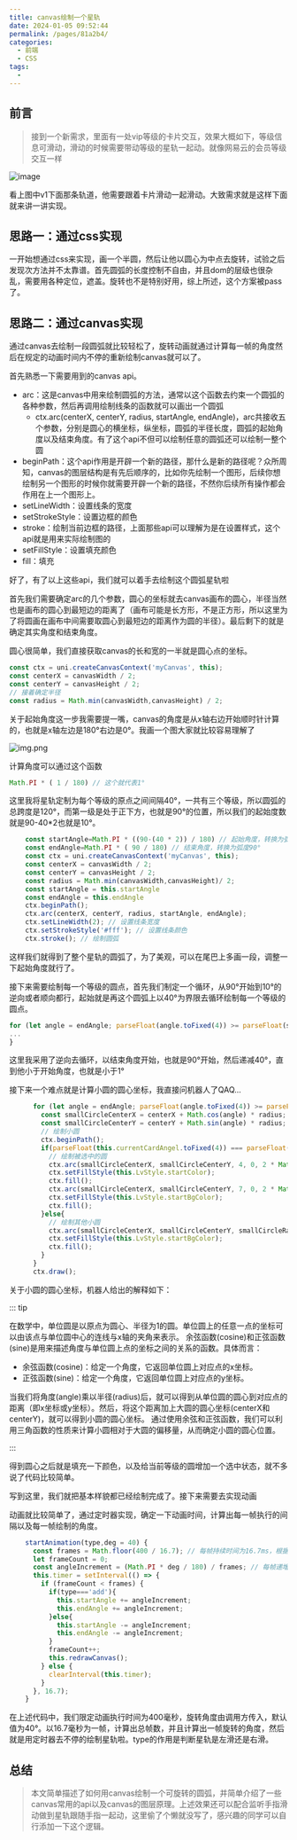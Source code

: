 ```yaml
---
title: canvas绘制一个星轨
date: 2024-01-05 09:52:44
permalink: /pages/81a2b4/
categories:
  - 前端
  - CSS
tags:
  - 
---
```

## 前言
>接到一个新需求，里面有一处vip等级的卡片交互，效果大概如下，等级信息可滑动，滑动的时候需要带动等级的星轨一起动。就像网易云的会员等级交互一样

![image](../../.vuepress/public/css-3.png)

看上图中v1下面那条轨道，他需要跟着卡片滑动一起滑动。大致需求就是这样下面就来讲一讲实现。

## 思路一：通过css实现
一开始想通过css来实现，画一个半圆，然后让他以圆心为中点去旋转，试验之后发现次方法并不太靠谱。首先圆弧的长度控制不自由，并且dom的层级也很杂乱，需要用各种定位，遮盖。旋转也不是特别好用，综上所述，这个方案被pass了。

## 思路二：通过canvas实现
通过canvas去绘制一段圆弧就比较轻松了，旋转动画就通过计算每一帧的角度然后在规定的动画时间内不停的重新绘制canvas就可以了。

首先熟悉一下需要用到的canvas api。
- arc：这是canvas中用来绘制圆弧的方法，通常以这个函数去约束一个圆弧的各种参数，然后再调用绘制线条的函数就可以画出一个圆弧
  - ctx.arc(centerX, centerY, radius, startAngle, endAngle)，arc共接收五个参数，分别是圆心的横坐标，纵坐标，圆弧的半径长度，圆弧的起始角度以及结束角度。有了这个api不但可以绘制任意的圆弧还可以绘制一整个圆
- beginPath：这个api作用是开辟一个新的路径，那什么是新的路径呢？众所周知，canvas的图层结构是有先后顺序的，比如你先绘制一个图形，后续你想绘制另一个图形的时候你就需要开辟一个新的路径，不然你后续所有操作都会作用在上一个图形上。
- setLineWidth：设置线条的宽度
- setStrokeStyle：设置边框的颜色
- stroke：绘制当前边框的路径，上面那些api可以理解为是在设置样式，这个api就是用来实际绘制图的
- setFillStyle：设置填充颜色
- fill：填充

好了，有了以上这些api，我们就可以着手去绘制这个圆弧星轨啦

首先我们需要确定arc的几个参数，圆心的坐标就去canvas画布的圆心，半径当然也是画布的圆心到最短边的距离了（画布可能是长方形，不是正方形，所以这里为了将圆画在画布中间需要取圆心到最短边的距离作为圆的半径）。最后剩下的就是确定其实角度和结束角度。

圆心很简单，我们直接获取canvas的长和宽的一半就是圆心点的坐标。
```js
const ctx = uni.createCanvasContext('myCanvas', this);
const centerX = canvasWidth / 2;
const centerY = canvasHeight / 2;
// 接着确定半径
const radius = Math.min(canvasWidth,canvasHeight) / 2;
```
关于起始角度这一步我需要提一嘴，canvas的角度是从x轴右边开始顺时针计算的，也就是x轴左边是180°右边是0°。我画一个图大家就比较容易理解了

![img.png](../../.vuepress/public/css-4.png)

计算角度可以通过这个函数
```js
Math.PI * ( 1 / 180) // 这个就代表1°
```
这里我将星轨定制为每个等级的原点之间间隔40°，一共有三个等级，所以圆弧的总跨度是120°，而第一级是处于正下方，也就是90°的位置，所以我们的起始度数就是90-40*2也就是10°。

```js
    const startAngle=Math.PI * ((90-(40 * 2)) / 180) // 起始角度，转换为弧度
    const endAngle=Math.PI * ( 90 / 180) // 结束角度，转换为弧度90°
    const ctx = uni.createCanvasContext('myCanvas', this);
    const centerX = canvasWidth / 2;
    const centerY = canvasHeight / 2;
    const radius = Math.min(canvasWidth,canvasHeight)/ 2;
    const startAngle = this.startAngle
    const endAngle = this.endAngle
    ctx.beginPath();
    ctx.arc(centerX, centerY, radius, startAngle, endAngle);
    ctx.setLineWidth(2); // 设置线条宽度
    ctx.setStrokeStyle('#fff'); // 设置线条颜色
    ctx.stroke(); // 绘制圆弧
```
这样我们就得到了整个星轨的圆弧了，为了美观，可以在尾巴上多画一段，调整一下起始角度就行了。

接下来需要绘制每一个等级的圆点，首先我们制定一个循环，从90°开始到10°的逆向或者顺向都行，起始就是再这个圆弧上以40°为界限去循环绘制每一个等级的圆点。
```js
for (let angle = endAngle; parseFloat(angle.toFixed(4)) >= parseFloat(startAngle.toFixed(4)); angle -= Math.PI * (40 / 180)) {
...
}
```
这里我采用了逆向去循环，以结束角度开始，也就是90°开始，然后递减40°，直到他小于开始角度，也就是小于1°

接下来一个难点就是计算小圆的圆心坐标，我直接问机器人了QAQ...
```js
      for (let angle = endAngle; parseFloat(angle.toFixed(4)) >= parseFloat(startAngle.toFixed(4)); angle -= Math.PI * (40 / 180)) {
        const smallCircleCenterX = centerX + Math.cos(angle) * radius;
        const smallCircleCenterY = centerY + Math.sin(angle) * radius;
        // 绘制小圆
        ctx.beginPath();
        if(parseFloat(this.currentCardAngel.toFixed(4)) === parseFloat(angle.toFixed(4))){
          // 绘制被选中的圆
          ctx.arc(smallCircleCenterX, smallCircleCenterY, 4, 0, 2 * Math.PI);
          ctx.setFillStyle(this.LvStyle.startColor);
          ctx.fill();
          ctx.arc(smallCircleCenterX, smallCircleCenterY, 7, 0, 2 * Math.PI);
          ctx.setFillStyle(this.LvStyle.startBgColor);
          ctx.fill();
        }else{
          // 绘制其他小圆
          ctx.arc(smallCircleCenterX, smallCircleCenterY, smallCircleRadius, 0, 2 * Math.PI);
          ctx.setFillStyle(this.LvStyle.startBgColor);
          ctx.fill();
        }
      }
      ctx.draw();
```
关于小圆的圆心坐标，机器人给出的解释如下：

::: tip

在数学中，单位圆是以原点为圆心、半径为1的圆。单位圆上的任意一点的坐标可以由该点与单位圆中心的连线与x轴的夹角来表示。
余弦函数(cosine)和正弦函数(sine)是用来描述角度与单位圆上点的坐标之间的关系的函数。具体而言：

- 余弦函数(cosine)：给定一个角度，它返回单位圆上对应点的x坐标。
- 正弦函数(sine)：给定一个角度，它返回单位圆上对应点的y坐标。

当我们将角度(angle)乘以半径(radius)后，就可以得到从单位圆的圆心到对应点的距离（即x坐标或y坐标）。然后，将这个距离加上大圆的圆心坐标(centerX和centerY)，就可以得到小圆的圆心坐标。
通过使用余弦和正弦函数，我们可以利用三角函数的性质来计算小圆相对于大圆的偏移量，从而确定小圆的圆心位置。

:::

得到圆心之后就是填充一下颜色，以及给当前等级的圆增加一个选中状态，就不多说了代码比较简单。

写到这里，我们就把基本样貌都已经绘制完成了。接下来需要去实现动画

动画就比较简单了，通过定时器实现，确定一下动画时间，计算出每一帧执行的间隔以及每一帧绘制的角度。
```js
    startAnimation(type,deg = 40) {
      const frames = Math.floor(400 / 16.7); // 每帧持续时间为16.7ms，根据动画持续时间计算总帧数
      let frameCount = 0;
      const angleIncrement = (Math.PI * deg / 180) / frames; // 每帧递增的角度
      this.timer = setInterval(() => {
        if (frameCount < frames) {
          if(type==='add'){
            this.startAngle += angleIncrement;
            this.endAngle += angleIncrement;
          }else{
            this.startAngle -= angleIncrement;
            this.endAngle -= angleIncrement;
          }
          frameCount++;
          this.redrawCanvas();
        } else {
          clearInterval(this.timer);
        }
      }, 16.7);
    }
```
在上述代码中，我们限定动画执行时间为400毫秒，旋转角度由调用方传入，默认值为40°。以16.7毫秒为一帧，计算出总帧数，并且计算出一帧旋转的角度，然后就是用定时器去不停的绘制星轨啦。type的作用是判断星轨是左滑还是右滑。

## 总结
> 本文简单描述了如何用canvas绘制一个可旋转的圆弧，并简单介绍了一些canvas常用的api以及canvas的图层原理。上述效果还可以配合监听手指滑动做到星轨跟随手指一起动，这里偷了个懒就没写了，感兴趣的同学可以自行添加一下这个逻辑。
